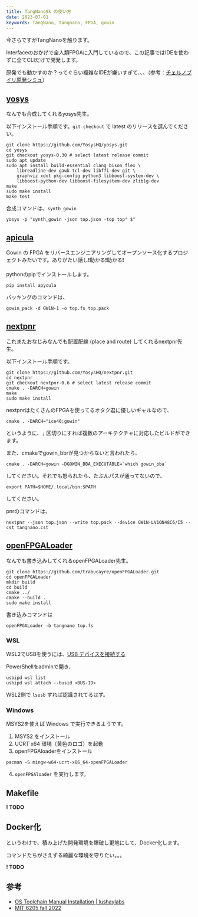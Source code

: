 ```yaml
---
title: TangNano9k の使い方
date: 2023-07-01
keywords: TangNano, tangnano, FPGA, gowin
---
```


今さらですがTangNanoを触ります。

Interfaceのおかげで全人類FPGAに入門しているので、この記事ではIDEを使わずに全てCLIだけで開発します。

原発でも動かすのか？ってぐらい複雑なIDEが嫌いすぎて、、、（参考：[チェルノブイリ原発シミュ](https://www.nicovideo.jp/watch/sm38241694)）

## [yosys](https://github.com/YosysHQ/yosys)

なんでも合成してくれるyosys先生。

以下インストール手順です。`git checkout` で latest のリリースを選んでください。

```
git clone https://github.com/YosysHQ/yosys.git
cd yosys
git checkout yosys-0.30 # select latest release commit
sudo apt update
sudo apt install build-essential clang bison flex \
	libreadline-dev gawk tcl-dev libffi-dev git \
	graphviz xdot pkg-config python3 libboost-system-dev \
	libboost-python-dev libboost-filesystem-dev zlib1g-dev
make
sudo make install
make test
```

合成コマンドは、`synth_gowin`

```
yosys -p "synth_gowin -json top.json -top top" $^
```

## [apicula](https://github.com/YosysHQ/apicula)

Gowin の FPGA をリバースエンジニアリングしてオープンソース化するプロジェクトみたいです。ありがたい話し❗️助かる❗️助かる❗️

pythonのpipでインストールします。

```
pip install apycula
```

パッキングのコマンドは、

```
gowin_pack -d GW1N-1 -o top.fs top.pack
```

## [nextpnr](https://github.com/YosysHQ/nextpnr)

これまたおなじみなんでも配置配線 (place and route) してくれるnextpnr先生。

以下インストール手順です。

```
git clone https://github.com/YosysHQ/nextpnr.git
cd nextpnr
git checkout nextpnr-0.6 # select latest release commit
cmake . -DARCH=gowin
make
sudo make install
```

nextpnrはたくさんのFPGAを使ってるオタク君に優しいギャルなので、

```
cmake . -DARCH="ice40;gowin"
```

というように、`;` 区切りにすれば複数のアーキテクチャに対応したビルドができます。

また、cmakeでgowin_bbrが見つからないと言われたら、

```
cmake . -DARCH=gowin -DGOWIN_BBA_EXECUTABLE=`which gowin_bba`
```
してください。それでも怒られたら、たぶんパスが通ってないので、

```
export PATH=$HOME/.local/bin:$PATH
```

してください。

pnrのコマンドは、

```
nextpnr --json top.json --write top.pack --device GW1N-LV1QN48C6/I5 --cst tangnano.cst
```

## [openFPGALoader](https://github.com/trabucayre/openFPGALoader)

なんでも書き込みしてくれるopenFPGALoader先生。

```
git clone https://github.com/trabucayre/openFPGALoader.git
cd openFPGALoader
mkdir build
cd build
cmake ../ 
cmake --build .
sudo make install
```

書き込みコマンドは

```
openFPGALoader -b tangnano top.fs
```

### WSL

WSL2でUSBを使うには、[USB デバイスを接続する](https://learn.microsoft.com/ja-jp/windows/wsl/connect-usb)

PowerShellをadminで開き、

```
usbipd wsl list
usbipd wsl attach --busid <BUS-ID>
```

WSL2側で `lsusb` すれば認識されてるはず。

### Windows

MSYS2を使えば Windows で実行できるようです。

1. MSYS2 をインストール
2. UCRT x64 環境（黄色のロゴ）を起動
3. openFPGAloaderをインストール

```
pacman -S mingw-w64-ucrt-x86_64-openFPGALoader
```

4. `openFPGAloader` を実行します。

## Makefile

**! TODO**

## Docker化

というわけで、積み上げた開発環境を爆破し更地にして、Docker化します。

コマンドたちがさえずる綺麗な環境を守りたい。。。

**! TODO**

## 参考

- [OS Toolchain Manual Installation | lushaylabs](https://learn.lushaylabs.com/os-toolchain-manual-installation/)
- [MIT 6205 fall 2022](https://fpga.mit.edu/6205/F22/documentation/openFPGA)
